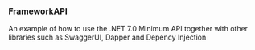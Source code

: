 ### FrameworkAPI

An example of how to use the .NET 7.0 Minimum API together with other libraries such as SwaggerUI, Dapper and Depency Injection
